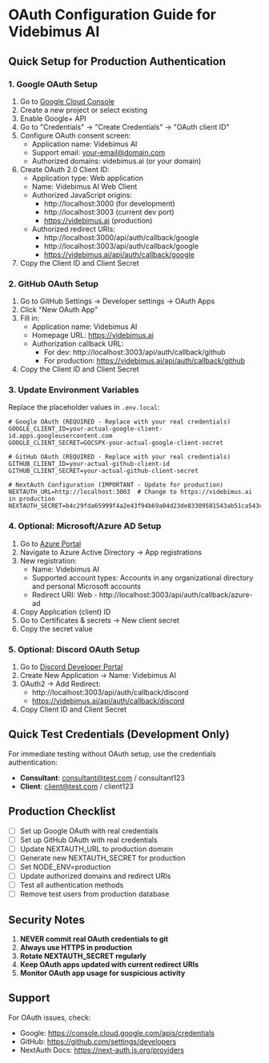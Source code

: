 # OAuth Configuration Guide for Videbimus AI

## Quick Setup for Production Authentication

### 1. Google OAuth Setup

1. Go to [Google Cloud Console](https://console.cloud.google.com/)
2. Create a new project or select existing
3. Enable Google+ API
4. Go to "Credentials" → "Create Credentials" → "OAuth client ID"
5. Configure OAuth consent screen:
   - Application name: Videbimus AI
   - Support email: your-email@domain.com
   - Authorized domains: videbimus.ai (or your domain)
6. Create OAuth 2.0 Client ID:
   - Application type: Web application
   - Name: Videbimus AI Web Client
   - Authorized JavaScript origins:
     - http://localhost:3000 (for development)
     - http://localhost:3003 (current dev port)
     - https://videbimus.ai (production)
   - Authorized redirect URIs:
     - http://localhost:3000/api/auth/callback/google
     - http://localhost:3003/api/auth/callback/google
     - https://videbimus.ai/api/auth/callback/google
7. Copy the Client ID and Client Secret

### 2. GitHub OAuth Setup

1. Go to GitHub Settings → Developer settings → OAuth Apps
2. Click "New OAuth App"
3. Fill in:
   - Application name: Videbimus AI
   - Homepage URL: https://videbimus.ai
   - Authorization callback URL: 
     - For dev: http://localhost:3003/api/auth/callback/github
     - For production: https://videbimus.ai/api/auth/callback/github
4. Copy the Client ID and Client Secret

### 3. Update Environment Variables

Replace the placeholder values in `.env.local`:

```env
# Google OAuth (REQUIRED - Replace with your real credentials)
GOOGLE_CLIENT_ID=your-actual-google-client-id.apps.googleusercontent.com
GOOGLE_CLIENT_SECRET=GOCSPX-your-actual-google-client-secret

# GitHub OAuth (REQUIRED - Replace with your real credentials)
GITHUB_CLIENT_ID=your-actual-github-client-id
GITHUB_CLIENT_SECRET=your-actual-github-client-secret

# NextAuth Configuration (IMPORTANT - Update for production)
NEXTAUTH_URL=http://localhost:3003  # Change to https://videbimus.ai in production
NEXTAUTH_SECRET=b4c29fda65999f4a2e43f94b69a04d23de83309581543ab51ca543c69aa24e23497a365ca5df8ccb777d9512eb692853d62f85a59d379aa94e4cbf15339104ee
```

### 4. Optional: Microsoft/Azure AD Setup

1. Go to [Azure Portal](https://portal.azure.com/)
2. Navigate to Azure Active Directory → App registrations
3. New registration:
   - Name: Videbimus AI
   - Supported account types: Accounts in any organizational directory and personal Microsoft accounts
   - Redirect URI: Web - http://localhost:3003/api/auth/callback/azure-ad
4. Copy Application (client) ID
5. Go to Certificates & secrets → New client secret
6. Copy the secret value

### 5. Optional: Discord OAuth Setup

1. Go to [Discord Developer Portal](https://discord.com/developers/applications)
2. Create New Application → Name: Videbimus AI
3. OAuth2 → Add Redirect:
   - http://localhost:3003/api/auth/callback/discord
   - https://videbimus.ai/api/auth/callback/discord
4. Copy Client ID and Client Secret

## Quick Test Credentials (Development Only)

For immediate testing without OAuth setup, use the credentials authentication:

- **Consultant**: consultant@test.com / consultant123
- **Client**: client@test.com / client123

## Production Checklist

- [ ] Set up Google OAuth with real credentials
- [ ] Set up GitHub OAuth with real credentials  
- [ ] Update NEXTAUTH_URL to production domain
- [ ] Generate new NEXTAUTH_SECRET for production
- [ ] Set NODE_ENV=production
- [ ] Update authorized domains and redirect URIs
- [ ] Test all authentication methods
- [ ] Remove test users from production database

## Security Notes

1. **NEVER commit real OAuth credentials to git**
2. **Always use HTTPS in production**
3. **Rotate NEXTAUTH_SECRET regularly**
4. **Keep OAuth apps updated with current redirect URIs**
5. **Monitor OAuth app usage for suspicious activity**

## Support

For OAuth issues, check:
- Google: https://console.cloud.google.com/apis/credentials
- GitHub: https://github.com/settings/developers
- NextAuth Docs: https://next-auth.js.org/providers